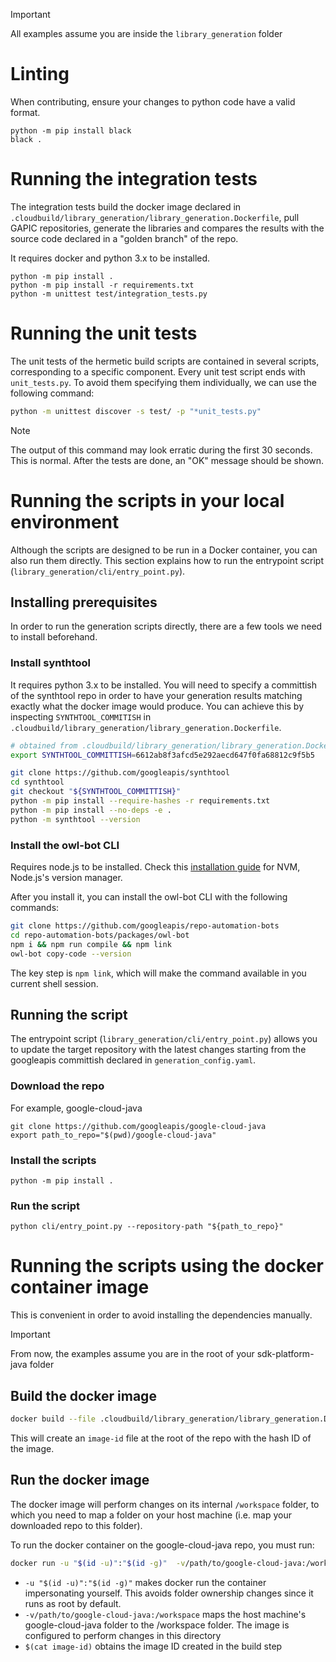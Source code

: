 > [!IMPORTANT]
> All examples assume you are inside the `library_generation` folder


# Linting

When contributing, ensure your changes to python code have a valid
format.

```
python -m pip install black
black .
```

# Running the integration tests

The integration tests build the docker image declared in
`.cloudbuild/library_generation/library_generation.Dockerfile`, pull GAPIC
repositories, generate the libraries and compares the results with the source
code declared in a "golden branch" of the repo.

It requires docker and python 3.x to be installed.

```
python -m pip install .
python -m pip install -r requirements.txt
python -m unittest test/integration_tests.py
```

# Running the unit tests

The unit tests of the hermetic build scripts are contained in several scripts,
corresponding to a specific component. Every unit test script ends with
`unit_tests.py`. To avoid them specifying them
individually, we can use the following command:

```bash
python -m unittest discover -s test/ -p "*unit_tests.py"
```

> [!NOTE]
> The output of this command may look erratic during the first 30 seconds.
> This is normal. After the tests are done, an "OK" message should be shown.

# Running the scripts in your local environment

Although the scripts are designed to be run in a Docker container, you can also
run them directly. This section explains how to run the entrypoint script
(`library_generation/cli/entry_point.py`).

## Installing prerequisites

In order to run the generation scripts directly, there are a few tools we
need to install beforehand.

### Install synthtool

It requires python 3.x to be installed.
You will need to specify a committish of the synthtool repo in order to have
your generation results matching exactly what the docker image would produce.
You can achieve this by inspecting `SYNTHTOOL_COMMITISH` in
`.cloudbuild/library_generation/library_generation.Dockerfile`.

```bash
# obtained from .cloudbuild/library_generation/library_generation.Dockerfile
export SYNTHTOOL_COMMITTISH=6612ab8f3afcd5e292aecd647f0fa68812c9f5b5
```

```bash
git clone https://github.com/googleapis/synthtool
cd synthtool
git checkout "${SYNTHTOOL_COMMITTISH}"
python -m pip install --require-hashes -r requirements.txt
python -m pip install --no-deps -e .
python -m synthtool --version
```

### Install the owl-bot CLI

Requires node.js to be installed.
Check this [installation guide](https://github.com/nvm-sh/nvm?tab=readme-ov-file#install--update-script)
for NVM, Node.js's version manager.

After you install it, you can install the owl-bot CLI with the following
commands:
```bash
git clone https://github.com/googleapis/repo-automation-bots
cd repo-automation-bots/packages/owl-bot
npm i && npm run compile && npm link
owl-bot copy-code --version
```

The key step is `npm link`, which will make the command available in you current
shell session.

## Running the script
The entrypoint script (`library_generation/cli/entry_point.py`) allows you to
update the target repository with the latest changes starting from the
googleapis committish declared in `generation_config.yaml`.

### Download the repo
For example, google-cloud-java
```
git clone https://github.com/googleapis/google-cloud-java
export path_to_repo="$(pwd)/google-cloud-java"
```

### Install the scripts
```
python -m pip install .
```

### Run the script
```
python cli/entry_point.py --repository-path "${path_to_repo}"
```


# Running the scripts using the docker container image
This is convenient in order to avoid installing the dependencies manually. 

> [!IMPORTANT]
> From now, the examples assume you are in the root of your sdk-platform-java
> folder

## Build the docker image
```bash
docker build --file .cloudbuild/library_generation/library_generation.Dockerfile --iidfile image-id .
```

This will create an `image-id` file at the root of the repo with the hash ID of
the image.

## Run the docker image
The docker image will perform changes on its internal `/workspace` folder, to which you
need to map a folder on your host machine (i.e. map your downloaded repo to this
folder).

To run the docker container on the google-cloud-java repo, you must run:
```bash
docker run -u "$(id -u)":"$(id -g)"  -v/path/to/google-cloud-java:/workspace $(cat image-id)
```

 * `-u "$(id -u)":"$(id -g)"` makes docker run the container impersonating
   yourself. This avoids folder ownership changes since it runs as root by
   default.
 * `-v/path/to/google-cloud-java:/workspace` maps the host machine's
   google-cloud-java folder to the /workspace folder. The image is configured to
   perform changes in this directory
 * `$(cat image-id)` obtains the image ID created in the build step
